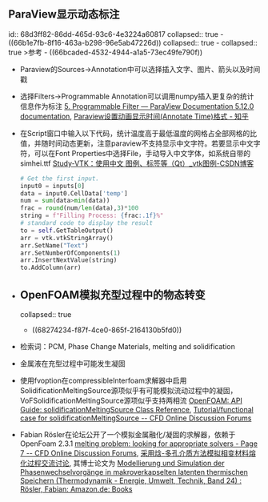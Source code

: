 ## ParaView显示动态标注
id:: 68d3ff82-86dd-465d-93c6-4e3224a60817
collapsed:: true
	- ((66b1e7fb-8f16-463a-b298-96e5ab47226d))
	  collapsed:: true
		- collapsed:: true
		  >参考
			- ((66bcaded-4532-4944-a1a5-73ec49fe790f))
- Paraview的Sources->Annotation中可以选择插入文字、图片、箭头以及时间戳
- 选择Filters->Programmable Annotation可以调用numpy插入更复杂的统计信息作为标注 [5. Programmable Filter — ParaView Documentation 5.12.0 documentation](https://docs.paraview.org/en/latest/ReferenceManual/pythonProgrammableFilter.html#recipes-for-programmable-annotation), [Paraview设置动画显示时间(Annotate Time)格式 - 知乎](https://zhuanlan.zhihu.com/p/142423972)
- 在Script窗口中输入以下代码，统计温度高于最低温度的网格占全部网格的比值，并随时间动态更新，注意paraview不支持显示中文字符。若要显示中文字符，可以在Font Properties中选择File，手动导入中文字体，如系统自带的simhei.ttf [Study-VTK：使用中文 图例、标签等（Qt）_vtk图例-CSDN博客](https://blog.csdn.net/a15005784320/article/details/104058308)
  
  ``` python
  # Get the first input.
  input0 = inputs[0]
  data = input0.CellData['temp']
  num = sum(data>min(data))
  frac = round(num/len(data),3)*100
  string = f"Filling Process: {frac:.1f}%"
  # standard code to display the result
  to = self.GetTableOutput()
  arr = vtk.vtkStringArray()
  arr.SetName("Text")
  arr.SetNumberOfComponents(1)
  arr.InsertNextValue(string)
  to.AddColumn(arr)
  ```
- ## OpenFOAM模拟充型过程中的物态转变
  collapsed:: true
	- ((68274234-f87f-4ce0-865f-2164130b5fd0))
- 检索词：PCM, Phase Change Materials, melting and solidification
- 金属液在充型过程中可能发生凝固
- 使用fvoption在compressibleInterfoam求解器中启用SolidificationMeltingSource源项似乎有可能模拟流动过程中的凝固，VoFSolidificationMeltingSource源项似乎支持两相流 [OpenFOAM: API Guide: solidificationMeltingSource Class Reference](https://www.openfoam.com/documentation/guides/v2206/api/classFoam_1_1fv_1_1solidificationMeltingSource.html#a211a695688ee91ea1ba4977d041678f2), [Tutorial/functional case for solidificationMeltingSource -- CFD Online Discussion Forums](https://www.cfd-online.com/Forums/openfoam-solving/166839-tutorial-functional-case-solidificationmeltingsource.html)
- Fabian Rösler在论坛公开了一个模拟金属融化/凝固的求解器，依赖于OpenFoam 2.3.1 [melting problem: looking for appropriate solvers - Page 7 -- CFD Online Discussion Forums](https://www.cfd-online.com/Forums/openfoam-solving/93620-melting-problem-looking-appropriate-solvers-7.html), [采用焓-多孔介质方法模拟相变材料熔化过程交流讨论](https://www.cfd-china.com/topic/3691/采用焓-多孔介质方法模拟相变材料熔化过程交流讨论?_=1741087447930&lang=zh-CN), 其博士论文为 [Modellierung und Simulation der Phasenwechselvorgänge in makroverkapselten latenten thermischen Speichern (Thermodynamik - Energie, Umwelt, Technik, Band 24) : Rösler, Fabian: Amazon.de: Books](https://www.amazon.de/Modellierung-Phasenwechselvorg%C3%A4nge-makroverkapselten-thermischen-Thermodynamik/dp/3832537872)
